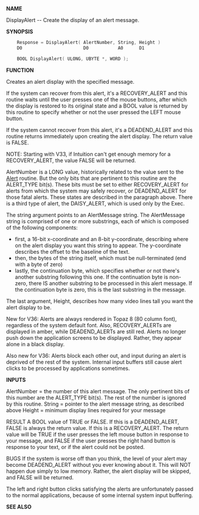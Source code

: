 
**NAME**

DisplayAlert -- Create the display of an alert message.

**SYNOPSIS**

```c
    Response = DisplayAlert( AlertNumber, String, Height )
    D0                       D0           A0      D1

    BOOL DisplayAlert( ULONG, UBYTE *, WORD );

```
**FUNCTION**

Creates an alert display with the specified message.

If the system can recover from this alert, it's a RECOVERY_ALERT and
this routine waits until the user presses one of the mouse buttons,
after which the display is restored to its original state and a
BOOL value is returned by this routine to specify whether or not
the user pressed the LEFT mouse button.

If the system cannot recover from this alert, it's a DEADEND_ALERT
and this routine returns immediately upon creating the alert display.
The return value is FALSE.

NOTE: Starting with V33, if Intuition can't get enough
memory for a RECOVERY_ALERT, the value FALSE will be returned.

AlertNumber is a LONG value, historically related to the value
sent to the [Alert](../exec/Alert.md) routine.  But the only bits that are pertinent to
this routine are the ALERT_TYPE bit(s).  These bits must be set to
either RECOVERY_ALERT for alerts from which the system may safely
recover, or DEADEND_ALERT for those fatal alerts.  These states are
described in the paragraph above.   There is a third type of
alert, the DAISY_ALERT, which is used only by the Exec.

The string argument points to an AlertMessage string.  The AlertMessage
string is comprised of one or more substrings, each of which is
composed of the following components:
- first, a 16-bit x-coordinate and an 8-bit y-coordinate,
describing where on the alert display you want this string
to appear.  The y-coordinate describes the offset to the
baseline of the text.
- then, the bytes of the string itself, which must be
null-terminated (end with a byte of zero)
- lastly, the continuation byte, which specifies whether or
not there's another substring following this one.  If the
continuation byte is non-zero, there IS another substring
to be processed in this alert message.  If the continuation
byte is zero, this is the last substring in the message.

The last argument, Height, describes how many video lines tall you
want the alert display to be.

New for V36: Alerts are always rendered in Topaz 8 (80 column font),
regardless of the system default font.  Also, RECOVERY_ALERTs are
displayed in amber, while DEADEND_ALERTs are still red.  Alerts
no longer push down the application screens to be displayed.  Rather,
they appear alone in a black display.

Also new for V36: Alerts block each other out, and input
during an alert is deprived of the rest of the system.  Internal
input buffers still cause alert clicks to be processed by
applications sometimes.

**INPUTS**

AlertNumber = the number of this alert message.  The only pertinent
bits of this number are the ALERT_TYPE bit(s).  The rest of the
number is ignored by this routine.
String = pointer to the alert message string, as described above
Height = minimum display lines required for your message

RESULT
A BOOL value of TRUE or FALSE.  If this is a DEADEND_ALERT, FALSE
is always the return value.  If this is a RECOVERY_ALERT. The return
value will be TRUE if the user presses the left mouse button in
response to your message, and FALSE if the user presses the right hand
button is response to your text, or if the alert could not
be posted.

BUGS
If the system is worse off than you think, the level of your alert
may become DEADEND_ALERT without you ever knowing about it.  This
will NOT happen due simply to low memory.  Rather, the alert
display will be skipped, and FALSE will be returned.

The left and right button clicks satisfying the alerts are
unfortunately passed to the normal applications, because of
some internal system input buffering.

**SEE ALSO**


